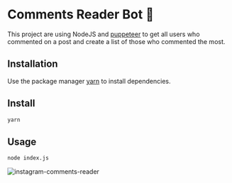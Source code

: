 # Comments Reader Bot 🤖

This project are using NodeJS and [puppeteer](https://pptr.dev/) to get all users who commented on a post and create a list of those who commented the most.

## Installation

Use the package manager [yarn](https://yarnpkg.com/) to install dependencies.

## Install

```bash
yarn
```

## Usage

```bash
node index.js
```

![instagram-comments-reader](https://user-images.githubusercontent.com/58908279/88485379-b38bc580-cf4b-11ea-9871-ab2c8b715279.gif)
